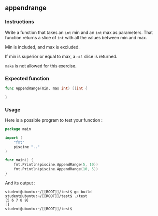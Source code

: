 ## appendrange

### Instructions

Write a function that takes an `int` min and an `int` max as parameters. That function returns a slice of `int` with all the values between min and max.

Min is included, and max is excluded.

If min is superior or equal to max, a `nil` slice is returned.

`make` is not allowed for this exercise.

### Expected function

```go
func AppendRange(min, max int) []int {

}
```

### Usage

Here is a possible program to test your function :

```go
package main

import (
	"fmt"
	piscine ".."
)

func main() {
	fmt.Println(piscine.AppendRange(5, 10))
	fmt.Println(piscine.AppendRange(10, 5))
}
```

And its output :

```console
student@ubuntu:~/[[ROOT]]/test$ go build
student@ubuntu:~/[[ROOT]]/test$ ./test
[5 6 7 8 9]
[]
student@ubuntu:~/[[ROOT]]/test$
```
